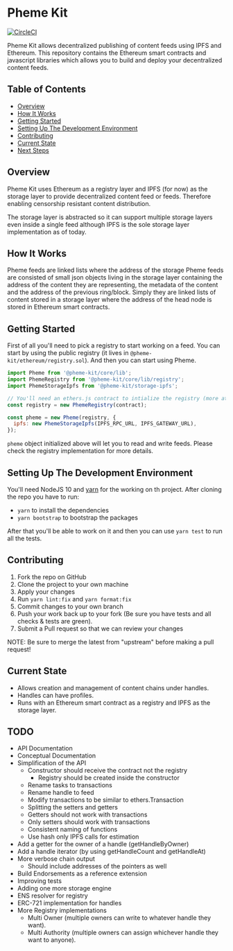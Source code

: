 # Pheme Kit

[![CircleCI](https://img.shields.io/circleci/project/github/dcntrlzd/pheme-kit/master.svg)](https://circleci.com/gh/dcntrlzd/pheme-kit/tree/master)

Pheme Kit allows decentralized publishing of content feeds using IPFS and Ethereum. This repository contains the Ethereum smart contracts and javascript libraries which allows you to build and deploy your decentralized content feeds.

## Table of Contents

- [Overview](#overview)
- [How It Works](#how-it-works)
- [Getting Started](#getting-started)
- [Setting Up The Development Environment](#setting-up-the-development-environment)
- [Contributing](#contributing)
- [Current State](#current-state)
- [Next Steps](#next-steps)

## Overview

Pheme Kit uses Ethereum as a registry layer and IPFS (for now) as the storage layer to provide decentralized content feed or feeds. Therefore enabling censorship resistant content distribution.

The storage layer is abstracted so it can support multiple storage layers even inside a single feed although IPFS is the sole storage layer implementation as of today.

## How It Works

Pheme feeds are linked lists where the address of the storage
Pheme feeds are consisted of small json objects living in the storage layer containing the address of the content they are representing, the metadata of the content and the address of the previous ring/block. Simply they are linked lists of content stored in a storage layer where the address of the head node is stored in Ethereum smart contracts.

## Getting Started

First of all you'll need to pick a registry to start working on a feed. You can start by using the public registry (it lives in `@pheme-kit/ethereum/registry.sol`). And then you can start using Pheme.

```js
import Pheme from '@pheme-kit/core/lib';
import PhemeRegistry from '@pheme-kit/core/lib/registry';
import PhemeStorageIpfs from '@pheme-kit/storage-ipfs';

// You'll need an ethers.js contract to intialize the registry (more at https://docs.ethers.io/ethers.js/html/)
const registry = new PhemeRegistry(contract);

const pheme = new Pheme(registry, {
  ipfs: new PhemeStorageIpfs(IPFS_RPC_URL, IPFS_GATEWAY_URL),
});
```

`pheme` object initialized above will let you to read and write feeds. Please check the registry implementation for more details.


## Setting Up The Development Environment

You'll need NodeJS 10 and [yarn](https://yarnpkg.com/en/) for the working on th project. After cloning the repo you have to run:

* `yarn` to install the dependencies
* `yarn bootstrap` to bootstrap the packages

After that you'll be able to work on it and then you can use `yarn test` to run all the tests.

## Contributing

1. Fork the repo on GitHub
2. Clone the project to your own machine
3. Apply your changes
4. Run `yarn lint:fix` and `yarn format:fix`
5. Commit changes to your own branch
6. Push your work back up to your fork (Be sure you have tests and all checks & tests are green).
7. Submit a Pull request so that we can review your changes

NOTE: Be sure to merge the latest from "upstream" before making a pull request!

## Current State
* Allows creation and management of content chains under handles.
* Handles can have profiles.
* Runs with an Ethereum smart contract as a registry and IPFS as the storage layer.

## TODO
* API Documentation
* Conceptual Documentation
* Simplification of the API
  * Constructor should receive the contract not the registry
    * Registry should be created inside the constructor
  * Rename tasks to transactions
  * Rename handle to feed
  * Modify transactions to be similar to ethers.Transaction
  * Splitting the setters and getters
  * Getters should not work with transactions
  * Only setters should work with transactions
  * Consistent naming of functions
  * Use hash only IPFS calls for estimation
* Add a getter for the owner of a handle (getHandleByOwner)
* Add a handle iterator (by using getHandleCount and getHandleAt)
* More verbose chain output
  * Should include addresses of the pointers as well
* Build Endorsements as a reference extension
* Improving tests
* Adding one more storage engine
* ENS resolver for registry
* ERC-721 implementation for handles
* More Registry implementations
  * Multi Owner (multiple owners can write to whatever handle they want).
  * Multi Authority (multiple owners can assign whichever handle they want to anyone).
